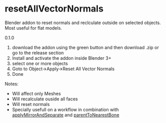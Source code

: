 # resetAllVectorNormals
Blender addon to reset normals and reclculate outside on selected objects. Most useful for flat models.

0.1.0

1. download the addon using the green button and then download .zip or go to the release section
2. Install and activate the addon inside Blender 3+
3. select one or more objects
4. Goto to Object->Apply->Reset All Vector Normals
5. Done

Notes:
* Will affect only Meshes
* Will recalculate ouside all faces
* Will reset normals
* Specially usefull on a workflow in combination with [applyMirrorAndSeparate][1] and [parentToNearestBone][2]


[1]: https://github.com/walterpalladino/applyMirrorAndSeparate
[2]: https://github.com/g3ntile/parentToNearestBone
